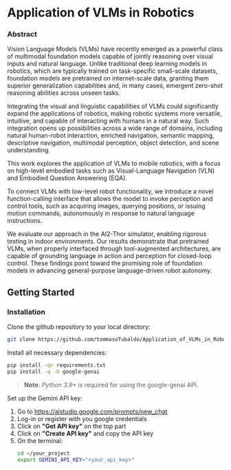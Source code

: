 # Application of VLMs in Robotics
### Abstract
Vision Language Models (VLMs) have recently emerged as a powerful class of multimodal foundation models capable of jointly reasoning over visual inputs and natural language. Unlike traditional deep learning models in robotics, which are typically trained on task-specific small-scale datasets, foundation models are pretrained on internet-scale data, granting them superior generalization capabilities and, in many cases, emergent zero-shot reasoning abilities across unseen tasks.

Integrating the visual and linguistic capabilities of VLMs could significantly expand the applications of robotics, making robotic systems more versatile, intuitive, and capable of interacting with humans in a natural way. Such integration opens up possibilities across a wide range of domains, including natural human-robot interaction, enriched navigation, semantic mapping, descriptive navigation, multimodal perception, object detection, and scene understanding.

This work explores the application of VLMs to mobile robotics, with a focus on high-level embodied tasks such as Visual-Language Navigation (VLN) and Embodied Question Answering (EQA).

To connect VLMs with low-level robot functionality, we introduce a novel function-calling interface that allows the model to invoke perception and control tools, such as acquiring images, querying positions, or issuing motion commands, autonomously in response to natural language instructions.

We evaluate our approach in the AI2-Thor simulator, enabling rigorous testing in indoor environments. Our results demonstrate that pretrained VLMs, when properly interfaced through tool-augmented architectures, are capable of grounding language in action and perception for closed-loop control. These findings point toward the promising role of foundation models in advancing general-purpose language-driven robot autonomy.

## Getting Started
### Installation
Clone the github repository to your local directory:
```bash
git clone https://github.com/tommasoTubaldo/Application_of_VLMs_in_Robotics.git
```

Install all necessary dependencies:
```bash
pip install -qr requirements.txt
pip install -q -U google-genai
```
> **Note**: *Python 3.9+* is required for using the google-genai API.

Set up the Gemini API key:
1) Go to https://aistudio.google.com/prompts/new_chat
2) Log-in or register with you google credentials
2) Click on **"Get API key"** on the top part
3) Click on **"Create API key"** and copy the API key
4) On the terminal:
   ```bash
   cd ~/your_project
   export GEMINI_API_KEY="<your_api_key>"
    ```
